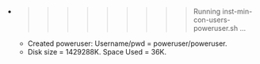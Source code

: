 * >>>>>>>>> Running inst-min-con-users-poweruser.sh ...
  * Created poweruser: Username/pwd = poweruser/poweruser.
  * Disk size = 1429288K. Space Used = 36K.
